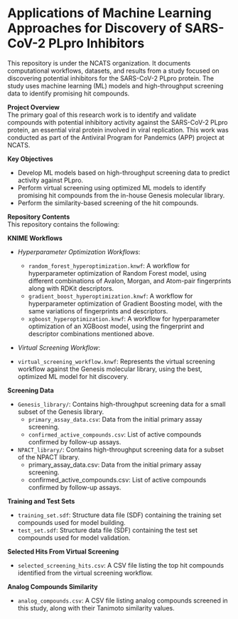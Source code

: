 # Applications of Machine Learning Approaches for Discovery of SARS-CoV-2 PLpro Inhibitors
This repository is under the NCATS organization. It documents computational workflows, datasets, and results from a study focused on discovering potential inhibitors for the SARS-CoV-2 PLpro protein. The study uses machine learning (ML) models and high-throughput screening data to identify promising hit compounds.

**Project Overview**  
The primary goal of this research work is to identify and validate compounds with potential inhibitory activity against the SARS-CoV-2 PLpro protein, an essential viral protein involved in viral replication. This work was conducted as part of the Antiviral Program for Pandemics (APP) project at NCATS.  

**Key Objectives**  
- Develop ML models based on high-throughput screening data to predict activity against PLpro.
- Perform virtual screening using optimized ML models to identify promising hit compounds from the in-house Genesis molecular library.
- Perform the similarity-based screening of the hit compounds.

**Repository Contents**  
This repository contains the following:

**KNIME Workflows**  
- _Hyperparameter Optimization Workflows_:
  - `random_forest_hyperoptimization.knwf`: A workflow for hyperparameter optimization of Random Forest model, using different combinations of Avalon, Morgan, and Atom-pair fingerprints along with RDKit descriptors.
  - `gradient_boost_hyperoptimization.knwf`: A workflow for hyperparameter optimization of Gradient Boosting model, with the same variations of fingerprints and descriptors.
  - `xgboost_hyperoptimization.knwf`: A workflow for hyperparameter optimization of an XGBoost model, using the fingerprint and descriptor combinations mentioned above.
    
- _Virtual Screening Workflow_:    
 - `virtual_screening_workflow.knwf`: Represents the virtual screening workflow against the Genesis molecular library, using the best, optimized ML model for hit discovery.

**Screening Data**  
- `Genesis_library/`: Contains high-throughput screening data for a small subset of the Genesis library.  
  - `primary_assay_data.csv`: Data from the initial primary assay screening.
  - `confirmed_active_compounds.csv`: List of active compounds confirmed by follow-up assays.
- `NPACT_library/`: Contains high-throughput screening data for a subset of the NPACT library.
  - primary_assay_data.csv: Data from the initial primary assay screening.
  - confirmed_active_compounds.csv: List of active compounds confirmed by follow-up assays.

**Training and Test Sets**  
- `training_set.sdf`: Structure data file (SDF) containing the training set compounds used for model building.
- `test_set.sdf`: Structure data file (SDF) containing the test set compounds used for model validation.

**Selected Hits From Virtual Screening**
- `selected_screening_hits.csv`: A CSV file listing the top hit compounds identified from the virtual screening workflow.

**Analog Compounds Similarity**  
- `analog_compounds.csv`: A CSV file listing analog compounds screened in this study, along with their Tanimoto similarity values.
